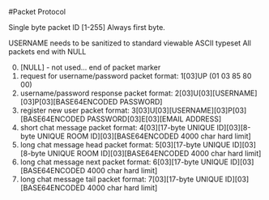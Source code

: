 #Packet Protocol

Single byte packet ID [1-255]
Always first byte.

USERNAME needs to be sanitized to standard viewable ASCII typeset
All packets end with NULL

0. [NULL] - not used... end of packet marker
1. request for username/password
    packet format: 1[03]UP (01 03 85 80 00)
2. username/password response
    packet format: 2[03]U[03][USERNAME][03]P[03][BASE64ENCODED PASSWORD]
3. register new user
    packet format: 3[03]U[03][USERNAME][03]P[03][BASE64ENCODED PASSWORD[03]E[03][EMAIL ADDRESS]
4. short chat message
    packet format: 4[03][17-byte UNIQUE ID][03][8-byte UNIQUE ROOM ID][03][BASE64ENCODED 4000 char hard limit]
5. long chat message head
    packet format: 5[03][17-byte UNIQUE ID][03][8-byte UNIQUE ROOM ID][03][BASE64ENCODED 4000 char hard limit]
6. long chat message next
    packet format: 6[03][17-byte UNIQUE ID][03][BASE64ENCODED 4000 char hard limit]
7. long chat message tail
    packet format: 7[03][17-byte UNIQUE ID][03][BASE64ENCODED 4000 char hard limit]
